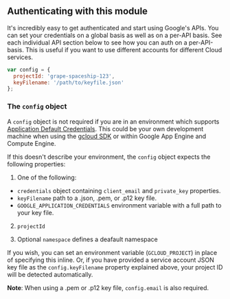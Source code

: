 ## Authenticating with this module

It's incredibly easy to get authenticated and start using Google's APIs. You can set your credentials on a global basis as well as on a per-API basis. See each individual API section below to see how you can auth on a per-API-basis. This is useful if you want to use different accounts for different Cloud services.

```js
var config = {
  projectId: 'grape-spaceship-123',
  keyFilename: '/path/to/keyfile.json'
};
```

### The `config` object

A `config` object is not required if you are in an environment which supports [Application Default Credentials](https://developers.google.com/identity/protocols/application-default-credentials). This could be your own development machine when using the [gcloud SDK](https://cloud.google.com/sdk) or within Google App Engine and Compute Engine.

If this doesn't describe your environment, the `config` object expects the following properties:

1. One of the following:

  - `credentials` object containing `client_email` and `private_key` properties.
  - `keyFilename` path to a .json, .pem, or .p12 key file.
  - `GOOGLE_APPLICATION_CREDENTIALS` environment variable with a full path to your key file.

2. `projectId`

3. Optional `namespace` defines a deafault namespace

  If you wish, you can set an environment variable (`GCLOUD_PROJECT`) in place of specifying this inline. Or, if you have provided a service account JSON key file as the `config.keyFilename` property explained above, your project ID will be detected automatically.

**Note**: When using a .pem or .p12 key file, `config.email` is also required.


[dev-console]: https://console.developers.google.com/project
[gce-how-to]: https://cloud.google.com/compute/docs/authentication#using
